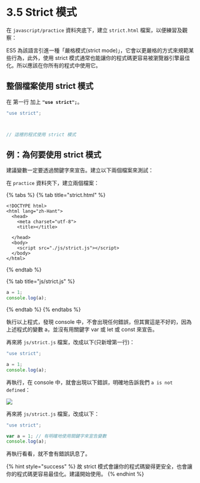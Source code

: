 # 3.5 Strict 模式

在 `javascript/practice` 資料夾底下，建立 `strict.html` 檔案，以便練習及觀察：



ES5 為該語言引進一種「嚴格模式(strict mode)」，它會以更嚴格的方式來規範某些行為，此外，使用 strict 模式通常也能讓你的程式碼更容易被瀏覽器引擎最佳化。所以應該在你所有的程式中使用它。

## 整個檔案使用 strict 模式

在 第一行 加上 **`"use strict";`**。

```javascript
"use strict";



// 這裡的程式使用 strict 模式
```



## 例：為何要使用 strict 模式



建議變數一定要透過關鍵字來宣告。建立以下兩個檔案來測試：

在 `practice` 資料夾下，建立兩個檔案：

{% tabs %}
{% tab title="strict.html" %}
```markup
<!DOCTYPE html>
<html lang="zh-Hant">
  <head>
    <meta charset="utf-8">
    <title></title>

  </head>
  <body>
    <script src="./js/strict.js"></script>
  </body>
</html>
```
{% endtab %}

{% tab title="js/strict.js" %}
```javascript
a = 1;
console.log(a);
```
{% endtab %}
{% endtabs %}

執行以上程式，發現 console 中，不會出現任何錯誤，但其實這是不好的，因為上述程式的變數 a，並沒有用關鍵字 var 或 let 或 const 來宣告。



再來將 `js/strict.js` 檔案，改成以下(只新增第一行)：

```javascript
"use strict";

a = 1;
console.log(a);
```

再執行，在 console 中，就會出現以下錯誤，明確地告訴我們 `a is not defined`：

![](../.gitbook/assets/strict\_mode\_error.png)



再來將 `js/strict.js` 檔案，改成以下：

```javascript
"use strict";

var a = 1; // 有明確地使用關鍵字來宣告變數
console.log(a);
```

再執行看看，就不會有錯誤訊息了。



{% hint style="success" %}
故 strict 模式會讓你的程式碼變得更安全，也會讓你的程式碼更容易最佳化。建議開始使用。
{% endhint %}
